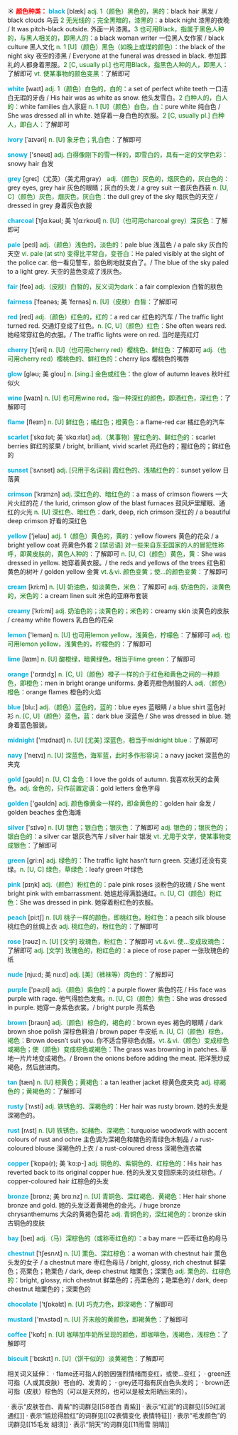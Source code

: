 ☀ <font color="red">**颜色种类：**</font>
<font color="sky blue">**black**</font> [blæk] 
<font color="rgb(227, 108, 9)">adj. 1（颜色）黑色的，黑的：</font>black hair 黑发 / black clouds 乌云 <font color="rgb(227, 108, 9)">2 无光线的；完全黑暗的，漆黑的：</font>a black night 漆黑的夜晚 / It was pitch-black outside. 外面一片漆黑。<font color="rgb(227, 108, 9)">3 也可用Black，指属于黑色人种的，与黑人相关的，即黑人的：</font>a black woman writer 一位黑人女作家 / black culture 黑人文化 <font color="rgb(227, 108, 9)">n. 1 [U]（颜色）黑色（如晚上或煤的颜色）：</font>the black of the night sky 夜空的漆黑 / Everyone at the funeral was dressed in black. 参加葬礼的人都身着黑服。<font color="rgb(227, 108, 9)">2 [C, usually pl.] 也可用Black，指黑色人种的人，即黑人：</font>了解即可 <font color="rgb(227, 108, 9)">vt. 使某事物的颜色变黑：</font>了解即可

<font color="sky blue">**white**</font> [waɪt] 
<font color="rgb(227, 108, 9)">adj. 1（颜色）白色的，白的：</font>a set of perfect white teeth 一口洁白无瑕的牙齿 / His hair was as white as snow. 他头发雪白。<font color="rgb(227, 108, 9)">2 白种人的，白人的：</font>white families 白人家庭 <font color="rgb(227, 108, 9)">n. 1 [U]（颜色）白色，白：</font>pure white 纯白色 / She was dressed all in white. 她穿着一身白色的衣服。<font color="rgb(227, 108, 9)">2 [C, usually pl.] 白种人，即白人：</font>了解即可
           
<font color="sky blue">**ivory**</font> [ˈaɪvəri]
<font color="rgb(227, 108, 9)">n. [U] 象牙色；乳白色：</font>了解即可
 
<font color="sky blue">**snowy**</font> ['snəʊɪ] 
<font color="rgb(227, 108, 9)">adj. 白得像刚下的雪一样的，即雪白的，具有一定的文学色彩：</font>snowy hair 白发

<font color="sky blue">**grey**</font> [ɡreɪ]（尤英）（美尤用gray）
<font color="rgb(227, 108, 9)">adj.（颜色）灰色的，烟灰色的，灰白色的：</font>grey eyes, grey hair 灰色的眼睛；灰白的头发 / a grey suit 一套灰色西装 <font color="rgb(227, 108, 9)">n. [U, C]（颜色）灰色，烟灰色，灰白色：</font>the dull grey of the sky 暗灰色的天空 / dressed in grey 身着灰色衣服 
           
<font color="sky blue">**charcoal**</font> [ˈtʃɑ:kəʊl; 美 ˈtʃɑ:rkoʊl]
<font color="rgb(227, 108, 9)">n. [U]（也可用charcoal grey）深灰色：</font>了解即可

<font color="sky blue">**pale**</font> [peɪl] 
<font color="rgb(227, 108, 9)">adj.（颜色）浅色的，淡色的：</font>pale blue 浅蓝色 / a pale sky 灰白的天空 <font color="rgb(227, 108, 9)">vi. pale (at sth) 变得比平常白，变苍白：</font>He paled visibly at the sight of the police car. 他一看见警车，脸色刷地就变白了。/ The blue of the sky paled to a light grey. 天空的蓝色变成了浅灰色。

<font color="sky blue">**fair**</font> [feə] 
<font color="rgb(227, 108, 9)">adj.（皮肤）白皙的，反义词为dark：</font>a fair complexion 白皙的肤色
           
<font color="sky blue">**fairness**</font> [ˈfeənəs; 美 ˈfernəs]
<font color="rgb(227, 108, 9)">n. [U]（皮肤）白皙：</font>了解即可

<font color="sky blue">**red**</font> [red] 
<font color="rgb(227, 108, 9)">adj.（颜色）红色的，红的：</font>a red car 红色的汽车 / The traffic light turned red. 交通灯变成了红色。<font color="rgb(227, 108, 9)">n. [C, U]（颜色）红色：</font>She often wears red. 她经常穿红色的衣服。/ The traffic lights were on red. 当时是亮红灯
                      
<font color="sky blue">**cherry**</font> [ˈtʃeri]
<font color="rgb(227, 108, 9)">n. [U]（也可用cherry red）樱桃色、鲜红色：</font>了解即可 <font color="rgb(227, 108, 9)">adj.（也可用cherry red）樱桃色的、鲜红色的：</font>cherry lips 樱桃色的嘴唇

<font color="sky blue">**glow**</font> [gləʊ; 美 gloʊ]
<font color="rgb(227, 108, 9)">n. [sing.] 金色或红色：</font>the glow of autumn leaves 秋叶红似火

<font color="sky blue">**wine**</font> [waɪn] 
<font color="rgb(227, 108, 9)">n. [U] 也可用wine red，指一种深红的颜色，即酒红色，深红色：</font>了解即可

<font color="sky blue">**flame**</font> [fleɪm] 
<font color="rgb(227, 108, 9)">n. [U] 鲜红色；橘红色；橙黄色：</font>a flame-red car 橘红色的汽车
           
<font color="sky blue">**scarlet**</font> [ˈskɑ:lət; 美 ˈskɑ:rlət]
<font color="rgb(227, 108, 9)">adj.（某事物）猩红色的、鲜红色的：</font>scarlet berries 鲜红的浆果 / bright, brilliant, vivid scarlet 亮红色的；猩红色的；鲜红色的

<font color="sky blue">**sunset**</font> [ˈsʌnset]
<font color="rgb(227, 108, 9)">adj. [只用于名词前] 霞红色的、浅橘红色的：</font>sunset yellow 日落黄
           
<font color="sky blue">**crimson**</font> [ˈkrɪmzn]
<font color="rgb(227, 108, 9)">adj. 深红色的、暗红色的：</font>a mass of crimson flowers 一大片火红的花 / the lurid, crimson glow of the blast furnaces 鼓风炉里耀眼、通红的火光 <font color="rgb(227, 108, 9)">n. [U] 深红色、暗红色：</font>dark, deep, rich crimson 深红的 / a beautiful deep crimson 好看的深红色     

<font color="sky blue">**yellow**</font> ['jeləʊ] 
<font color="rgb(227, 108, 9)">adj. 1（颜色）黄色的，黄的：</font>yellow flowers 黄色的花朵 / a bright yellow coat 亮黄色外套 <font color="rgb(227, 108, 9)">2 [禁忌语] 对一些来自东亚国家的人的冒犯性称呼，即黄皮肤的，黄色人种的：</font>了解即可 <font color="rgb(227, 108, 9)">n. [U, C]（颜色）黄色，黄：</font>She was dressed in yellow. 她穿着黄衣服。/ the reds and yellows of the trees 红色和黄色的树叶 / golden yellow 金黄 <font color="rgb(227, 108, 9)">vt.＆vi. 颜色变黄；使…的颜色变黄：</font>了解即可

<font color="sky blue">**cream**</font> [kri:m] 
<font color="rgb(227, 108, 9)">n. [U] 奶油色，如淡黄色，米色：</font>了解即可 <font color="rgb(227, 108, 9)">adj. 奶油色的，淡黄色的，米色的：</font>a cream linen suit 米色的亚麻布套装
           
<font color="sky blue">**creamy**</font> [ˈkri:mi]
<font color="rgb(227, 108, 9)">adj. 奶油色的；淡黄色的；米色的：</font>creamy skin 淡黄色的皮肤 / creamy white flowers 乳白色的花朵

<font color="sky blue">**lemon**</font> ['lemən] 
<font color="rgb(227, 108, 9)">n. [U] 也可用lemon yellow，浅黄色，柠檬色：</font>了解即可 <font color="rgb(227, 108, 9)">adj. 也可用lemon yellow，浅黄色的，柠檬色的：</font>了解即可
           
<font color="sky blue">**lime**</font> [laɪm]
<font color="rgb(227, 108, 9)">n. [U] 酸橙绿，暗黄绿色。相当于lime green：</font>了解即可
 
<font color="sky blue">**orange**</font> ['ɒrɪndӡ] 
<font color="rgb(227, 108, 9)">n. [C, U]（颜色）橙子一样的介于红色和黄色之间的一种颜色，即橙色：</font>men in bright orange uniforms. 身着亮橙色制服的人 <font color="rgb(227, 108, 9)">adj.（颜色）橙色：</font>orange flames 橙色的火焰

<font color="sky blue">**blue**</font> [blu:] 
<font color="rgb(227, 108, 9)">adj.（颜色）蓝色的，蓝的：</font>blue eyes 蓝眼睛 / a blue shirt 蓝色衬衫 <font color="rgb(227, 108, 9)">n. [C, U]（颜色）蓝色，蓝：</font>dark blue 深蓝色 / She was dressed in blue. 她身着蓝色服装。

<font color="sky blue">**midnight**</font> ['mɪdnaɪt] 
<font color="rgb(227, 108, 9)">n. [U] [尤美] 深蓝色，相当于midnight blue：</font>了解即可

<font color="sky blue">**navy**</font> ['neɪvɪ] 
<font color="rgb(227, 108, 9)">n. [U] 深蓝色，海军蓝，此时多作形容词：</font>a navy jacket 深蓝色的夹克

<font color="sky blue">**gold**</font> [ɡəʊld] 
<font color="rgb(227, 108, 9)">n. [U, C] 金色：</font>I love the golds of autumn. 我喜欢秋天的金黄色。<font color="rgb(227, 108, 9)">adj. 金色的，只作前置定语：</font>gold letters 金色字母

<font color="sky blue">**golden**</font> ['ɡəʊldn] 
<font color="rgb(227, 108, 9)">adj. 颜色像黄金一样的，即金黄色的：</font>golden hair 金发 / golden beaches 金色海滩

<font color="sky blue">**silver**</font> ['sɪlvə] 
<font color="rgb(227, 108, 9)">n. [U] 银色；银白色；银灰色：</font>了解即可 <font color="rgb(227, 108, 9)">adj. 银色的；银灰色的；银白色的：</font>a silver car 银灰色汽车 / silver hair 银发 <font color="rgb(227, 108, 9)">vt. 尤用于文学，使某事物变成银色：</font>了解即可

<font color="sky blue">**green**</font> [ɡri:n] 
<font color="rgb(227, 108, 9)">adj. 绿色的：</font>The traffic light hasn’t turn green. 交通灯还没有变绿。<font color="rgb(227, 108, 9)">n. [U, C] 绿色，草绿色：</font>leafy green 叶绿色

<font color="sky blue">**pink**</font> [pɪŋk] 
<font color="rgb(227, 108, 9)">adj.（颜色）粉红色的：</font>pale pink roses 淡粉色的玫瑰 / She went bright pink with embarrassment. 她尴尬得满脸通红。<font color="rgb(227, 108, 9)">n. [U, C]（颜色）粉红色：</font>She was dressed in pink. 她穿着粉红色的衣服。

<font color="sky blue">**peach**</font> [pi:tʃ] 
<font color="rgb(227, 108, 9)">n. [U] 桃子一样的颜色，即桃红色，粉红色：</font>a peach silk blouse 桃红色的丝绸上衣 <font color="rgb(227, 108, 9)">adj. 桃红色的，粉红色的：</font>了解即可

<font color="sky blue">**rose**</font> [rəʊz] 
<font color="rgb(227, 108, 9)">n. [U] [文学] 玫瑰色，粉红色：</font>了解即可 <font color="rgb(227, 108, 9)">vt.＆vi. 使…变成玫瑰色：</font>了解即可 <font color="rgb(227, 108, 9)">adj. [文学] 玫瑰色的，粉红色的：</font>a piece of rose paper 一张玫瑰色的纸
           
<font color="sky blue">**nude**</font> [nju:d; 美 nu:d]
<font color="rgb(227, 108, 9)">adj. [美]（裤袜等）肉色的：</font>了解即可

<font color="sky blue">**purple**</font> ['pə:pl] 
<font color="rgb(227, 108, 9)">adj.（颜色）紫色的：</font>a purple flower 紫色的花 / His face was purple with rage. 他气得脸色发紫。<font color="rgb(227, 108, 9)">n. [U, C]（颜色）紫色：</font>She was dressed in purple. 她穿一身紫色衣裳。/ bright purple 亮紫色

<font color="sky blue">**brown**</font> [braʊn] 
<font color="rgb(227, 108, 9)">adj.（颜色）棕色的，褐色的：</font>brown eyes 褐色的眼睛 / dark brown shoe polish 深棕色鞋油 / brown paper 牛皮纸 <font color="rgb(227, 108, 9)">n. [U, C]（颜色）棕色，褐色：</font>Brown doesn’t suit you. 你不适合穿棕色衣服。<font color="rgb(227, 108, 9)">vt.＆vi.（颜色）变成棕色或褐色；使（颜色）变成棕色或褐色：</font>The grass was browning in patches. 草地一片片地变成褐色。/ Brown the onions before adding the meat. 把洋葱炒成褐色，然后放进肉。
                      
<font color="sky blue">**tan**</font> [tæn]
<font color="rgb(227, 108, 9)">n. [U] 棕黄色；黄褐色：</font>a tan leather jacket 棕黄色皮夹克 <font color="rgb(227, 108, 9)">adj. 棕褐色的；黄褐色的：</font>了解即可

<font color="sky blue">**rusty**</font> [ˈrʌsti]
<font color="rgb(227, 108, 9)">adj. 铁锈色的、深褐色的：</font>Her hair was rusty brown. 她的头发是深褐色的。
           
<font color="sky blue">**rust**</font> [rʌst]
<font color="rgb(227, 108, 9)">n. [U] 铁锈色，如赭色、深褐色：</font>turquoise woodwork with accent colours of rust and ochre 主色调为深褐色和赭色的青绿色木制品 / a rust-coloured blouse 深褐色的上衣 / a rust-coloured dress 深褐色连衣裙

<font color="sky blue">**copper**</font> [ˈkɒpə(r); 美 ˈkɑ:p-]
<font color="rgb(227, 108, 9)">adj. 铜色的、紫铜色的、红棕色的：</font>His hair has reverted back to its original copper hue. 他的头发又变回原来的淡红棕色。/ copper-coloured hair 红棕色的头发
           
<font color="sky blue">**bronze**</font> [brɒnz; 美 brɑ:nz]
<font color="rgb(227, 108, 9)">n. [U] 青铜色、深红褐色、黄褐色：</font>Her hair shone bronze and gold. 她的头发泛着黄褐色的金光。/ huge bronze chrysanthemums 大朵的黄褐色菊花 <font color="rgb(227, 108, 9)">adj. 青铜色的，深红褐色的：</font>bronze skin 古铜色的皮肤

<font color="sky blue">**bay**</font> [beɪ] 
<font color="rgb(227, 108, 9)">adj.（马）深棕色的（或称枣红色的）：</font>a bay mare 一匹枣红色的母马
           
<font color="sky blue">**chestnut**</font> [ˈtʃesnʌt]
<font color="rgb(227, 108, 9)">n. [U] 栗色、深红棕色：</font>a woman with chestnut hair 栗色头发的女子 / a chestnut mare 枣红色母马 / bright, glossy, rich chestnut 鲜栗色；亮栗色；艳栗色 / dark, deep chestnut 暗栗色；深栗色 <font color="rgb(227, 108, 9)">adj. 栗色的、红棕色的：</font>bright, glossy, rich chestnut 鲜栗色的；亮栗色的；艳栗色的 / dark, deep chestnut 暗栗色的；深栗色的

<font color="sky blue">**chocolate**</font> ['tʃɒkəlɪt] 
<font color="rgb(227, 108, 9)">n. [U] 巧克力色，即深褐色：</font>了解即可

<font color="sky blue">**mustard**</font> ['mʌstəd] 
<font color="rgb(227, 108, 9)">n. [U] 芥末般的黄颜色，即褐黄色：</font>了解即可

<font color="sky blue">**coffee**</font> ['kɒfɪ] 
<font color="rgb(227, 108, 9)">n. [U] 咖啡加牛奶所呈现的颜色，即咖啡色，浅褐色，浅棕色：</font>了解即可

<font color="sky blue">**biscuit**</font> ['bɪskɪt] 
<font color="rgb(227, 108, 9)">n. [U]（饼干似的）淡黄褐色：</font>了解即可

相关词义延伸：
· flame还可指人的脸因强烈情绪而变红，或使…变红；
· green还可指（人或其皮肤）苍白的、发青的；
· grey还可指有灰白色头发的；
· brown还可指（皮肤）棕色的（可以是天然的，也可以是被太阳晒出来的）。

· 表示“皮肤苍白、青紫”的词群见[[58苍白 青紫]]
· 表示“红润”的词群见[[59红润 通红]]
· 表示“尴尬得脸红”的词群见[[02表情变化 表情特征]]
· 表示“毛发颜色”的词群见[[15毛发 胡须]]
· 表示“阴天”的词群见[[11雨雪 阴晴]]
